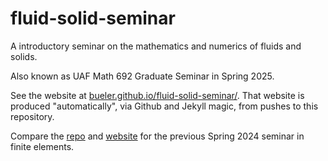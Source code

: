 # fluid-solid-seminar

A introductory seminar on the mathematics and numerics of fluids and solids.

Also known as UAF Math 692 Graduate Seminar in Spring 2025.

See the website at [bueler.github.io/fluid-solid-seminar/](https://bueler.github.io/fluid-solid-seminar/).  That website is produced "automatically", via Github and Jekyll magic, from pushes to this repository.

Compare the [repo](https://github.com/bueler/fe-seminar) and [website](https://bueler.github.io/fe-seminar/) for the previous Spring 2024 seminar in finite elements.
